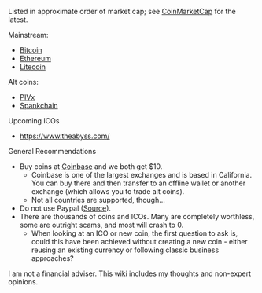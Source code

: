 
Listed in approximate order of market cap; see [CoinMarketCap](https://coinmarketcap.com/) for the latest.

Mainstream:

 - [Bitcoin](Bitcoin.md)
 - [Ethereum](Ethereum.md)
 - [Litecoin](Litecoin.md)

Alt coins:

 - [PIVx](PIVx.md)
 - [Spankchain](Spankchain.md)

Upcoming ICOs

 - https://www.theabyss.com/

General Recommendations

 - Buy coins at [Coinbase](coinbase.com/join/59ebf3c17be14a00f92091b8) and we both get $10.  
   - Coinbase is one of the largest exchanges and is based in California.  You can buy there and then transfer to an offline wallet or another exchange (which allows you to trade alt coins).
   - Not all countries are supported, though...
 - Do not use Paypal ([Source](https://themerkle.com/paypal-continues-crackdown-on-crypto-sellers-permanently-limits-accounts/)).
 - There are thousands of coins and ICOs.  Many are completely worthless, some are outright scams, and most will crash to 0.
   - When looking at an ICO or new coin, the first question to ask is, could this have been achieved without creating a new coin - either reusing an existing currency or following classic business approaches? 



I am not a financial adviser.  This wiki includes my thoughts and non-expert opinions.  